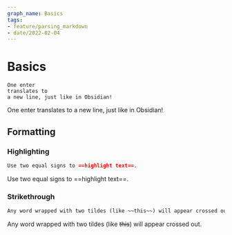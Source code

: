 ```yaml
---
graph_name: Basics
tags:
- feature/parsing_markdown
- date/2022-02-04
---
```


# Basics
```
One enter
translates to
a new line, just like in Obsidian!
```

One enter
translates to
a new line, just like in Obsidian!

## Formatting
### Highlighting
```md
Use two equal signs to ==highlight text==.
```
Use two equal signs to ==highlight text==.

### Strikethrough
```md
Any word wrapped with two tildes (like ~~this~~) will appear crossed out.
```
Any word wrapped with two tildes (like ~~this~~) will appear crossed out.


